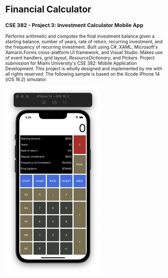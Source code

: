 <h1>Financial Calculator</h1>

<h3>CSE 382 - Project 3: Investment Calculator Mobile App</h3>

<p>Performs arithmetic and computes the final investment balance given a starting balance, number of years, rate of return, recurring investment, and the frequency of recurring investment. Built using C#, XAML, Microsoft's Xamarin.Forms cross-platform UI framework, and Visual Studio. Makes use of event handlers, grid layout, <i>ResourceDictionary</i>, and <i>Pickers</i>. Project submission for Miami University's CSE 382: Mobile Application Development. This project is wholly designed and implemented by me with all rights reserved. The following sample is based on the Xcode iPhone 14 (iOS 16.2) simulator.</p>

<img width="300" src="https://github.com/karimsammouri/MU-CSE-382/blob/main/Project03%20-%20Financial%20Calculator/Screenshots/MainPage.png">
